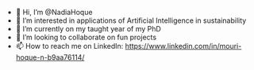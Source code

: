 - 👋 Hi, I’m @NadiaHoque
- 👀 I’m interested in applications of Artificial Intelligence in sustainability
- 🌱 I’m currently on my taught year of my PhD
- 💞️ I’m looking to collaborate on fun projects
- 📫 How to reach me on LinkedIn: https://www.linkedin.com/in/mouri-hoque-n-b9aa76114/

<!---
NadiaHoque/NadiaHoque is a ✨ special ✨ repository because its `README.md` (this file) appears on your GitHub profile.
You can click the Preview link to take a look at your changes.
--->
